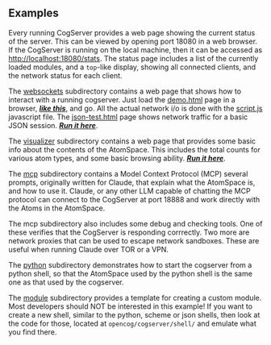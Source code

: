 Examples
--------
Every running CogServer provides a web page showing the current status
of the server. This can be viewed by opening port 18080 in a web browser.
If the CogServer is running on the local machine, then it can be accessed
as [http://localhost:18080/stats](http://localhost:18080/stats). The status
page includes a list of the currently loaded modules, and a `top`-like display,
showing all connected clients, and the network status for each client.

The [websockets](./websockets) subdirectory contains a web page that
shows how to interact with a running cogserver.  Just load the
[demo.html](./websockets/demo.html) page in a browser,
[***like this***](https://html-preview.github.io/?url=https://github.com/opencog/cogserver/blob/master/examples/websockets/demo.html),
and go.
All the actual network i/o is done with the
[script.js](./websockets/script.js) javascript file. The
[json-test.html](./websockets/json-test.html) page shows network
traffic for a basic JSON session.
[***Run it here***](https://html-preview.github.io/?url=https://github.com/opencog/cogserver/blob/master/examples/websockets/json-test.html).

The [visualizer](./visualizer) subdirectory contains a web page that
provides some basic info about the contents of the AtomSpace. This
includes the total counts for various atom types, and some basic
browsing ability.
[***Run it here***](https://html-preview.github.io/?url=https://github.com/opencog/cogserver/blob/master/examples/visualizer/index.html).

The [mcp](./mcp) subdirectory contains a Model Context Protocol (MCP)
several prompts, originally written for Claude, that explain what the
AtomSpace is, and how to use it. Claude, or any other LLM capable of
chatting the MCP protocol can connect to the CogServer at port 18888
and work directly with the Atoms in the AtomSpace.

The mcp subdirectory also includes some debug and checking tools.
One of these verifies that the CogServer is responding corrrectly.
Two more are network proxies that can be used to escape network
sandboxes. These are useful when running Claude over TOR or a VPN.

The [python](./python) subdirectory demonstrates how to start the
cogserver from a python shell, so that the AtomSpace used by the python
shell is the same one as that used by the cogserver.

The [module](./module) subdirectory provides a template for creating
a custom module. Most developers should NOT be interested in this
example! If you want to create a new shell, similar to the python,
scheme or json shells, then look at the code for those, located at
`opencog/cogserver/shell/` and emulate what you find there.
